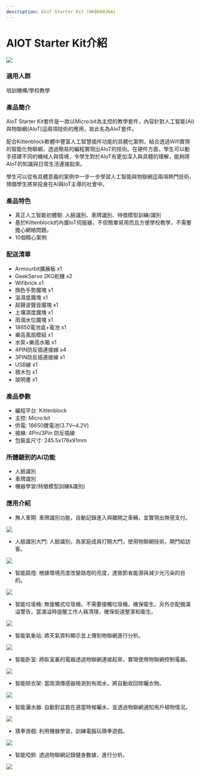 ```yaml
---
description: AIoT Starter Kit (HKBK8036A)
---
```


# AIOT Starter Kit介紹

![](https://kittenbothk.readthedocs.io/en/latest/\_images/a1.jpg)

### 適用人群

培訓機構/學校教學

### 產品簡介

AIoT Starter Kit套件是一款以Micro:bit為主控的教學套件，內容針對人工智能(AI)與物聯網(AIoT)這兩項技術的應用，故此名為AIoT套件。

配合Kittenblock軟體中豐富人工智慧插件功能的具體化案例，結合透過Wifi實現的智能化物聯網，透過簡易的編程實現出AIoT的技術。在硬件方面，學生可以動手搭建不同的機械人與情境，令學生對於AIoT有更加深入與具體的理解，能夠將AIoT的知識與日常生活連接起來。

學生可以從有具體意義的案例中一步一步學習人工智能與物聯網這兩項熱門技術，預備學生將來投身在AI與IoT主導的社會中。

### 產品特色

* 真正人工智能初體驗: 人臉識別、車牌識別、特徵模型訓練/識別
* 基於Kittenblock的內置IoT伺服器，不但簡單易用而且方便學校教學，不需要擔心網絡問題。
* 10個精心案例

### 配送清單

* Armourbit擴展板 x1
* GeekServo 2KG舵機 x2
* Wifibrick x1
* 顏色手勢魔塊 x1
* 溫濕度魔塊 x1
* 超聲波聲音魔塊 x1
* 土壤濕度魔塊 x1
* 雨滴水位魔塊 x1
* 18650電池盒+電池 x1
* 樂高風扇模組 x1
* 水泵+樂高水箱 x1
* 4PIN防反插連接線 x4
* 3PIN防反插連接線 x1
* USB線 x1
* 積木包 x1
* 說明書 x1

### 產品參數

* 編程平台: Kittenblock
* 主控: Micro:bit
* 供電: 18650鋰電池(3.7V\~4.2V)
* 接線: 4Pin/3Pin 防反插線
* 包裝盒尺寸: 245.5x176x91mm

### 所體驗到的AI功能

* 人臉識別
* 車牌識別
* 機器學習(特徵模型訓練&識別)

### 應用介紹

* 無人車閘: 車牌識別功能，自動記錄進入與離開之車輛，並實現出無感支付。

![](https://kittenbothk.readthedocs.io/en/latest/\_images/ex11.png)

* 人臉識別大門: 人臉識別，為家庭成員打開大門，使用物聯網技術，開門給訪客。

![](https://kittenbothk.readthedocs.io/en/latest/\_images/ex21.png)

* 智能路燈: 根據環境亮度改變路燈的亮度，達致節省能源與減少光污染的目的。

![](https://kittenbothk.readthedocs.io/en/latest/\_images/ex31.png)

* 智能垃圾桶: 無接觸式垃圾桶，不需要接觸垃圾桶，確保衛生。另外亦配備滿溢警告，當滿溢時提醒工作人員清理，確保街道整潔和衛生。

![](https://kittenbothk.readthedocs.io/en/latest/\_images/ex41.png)

* 智能氣象站: 將天氣資料顯示並上傳到物聯網進行分析。

![](https://kittenbothk.readthedocs.io/en/latest/\_images/ex5-11.png)

* 智能卧室: 將臥室裏的電器透過物聯網連接起來，實現使用物聯網控制電器。

![](https://kittenbothk.readthedocs.io/en/latest/\_images/ex61.png)

* 智能晾衣架: 當雨滴傳感器檢測到有雨水，將自動收回晾曬衣物。

![](https://kittenbothk.readthedocs.io/en/latest/\_images/ex71.png)

* 智能灑水器: 自動對盆栽在適當時候曬水，並透過物聯網通知用戶植物情況。

![](https://kittenbothk.readthedocs.io/en/latest/\_images/ex81.png)

* 猜拳游戲: 利用機器學習，訓練電腦玩猜拳遊戲。

![](https://kittenbothk.readthedocs.io/en/latest/\_images/ex91.png)

* 智能啞鈴: 透過物聯網記錄健身數據，進行分析。

![](https://kittenbothk.readthedocs.io/en/latest/\_images/ex101.png)
